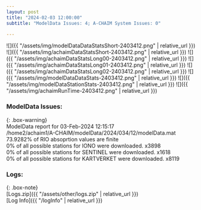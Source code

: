 ```yaml
---
layout: post
title: "2024-02-03 12:00:00"
subtitle: "ModelData Issues: 4; A-CHAIM System Issues: 0"

---
```


![]({{ "/assets/img/modelDataDataStatsShort-2403412.png" | relative_url }})
![]({{ "/assets/img/achaimDataStatsShort-2403412.png" | relative_url }})
![]({{ "/assets/img/achaimDataStatsLong00-2403412.png" | relative_url }})
![]({{ "/assets/img/achaimDataStatsLong01-2403412.png" | relative_url }})
![]({{ "/assets/img/achaimDataStatsLong02-2403412.png" | relative_url }})
![]({{ "/assets/img/modelDataDataStats-2403412.png" | relative_url }})
![]({{ "/assets/img/modelDataStationStats-2403412.png" | relative_url }})
![]({{ "/assets/img/achaimRunTime-2403412.png" | relative_url }})


### ModelData Issues:  
  
{: .box-warning}  
 ModelData report for 03-Feb-2024 12:15:17   
 /home2/achaim1/A-CHAIM/modelData/2024/034/12/modelData.mat   
 73.9282% of RIO absoprtion values are finite   
 0% of all possible stations for IONO were downloaded. x3898   
 0% of all possible stations for SENTINEL were downloaded. x1618   
 0% of all possible stations for KARTVERKET were downloaded. x8119   
  


### Logs:  
  
{: .box-note}  
[Logs.zip]({{ "/assets/other/logs.zip" | relative_url }})  
[Log Info]({{ "/logInfo" | relative_url }})  
